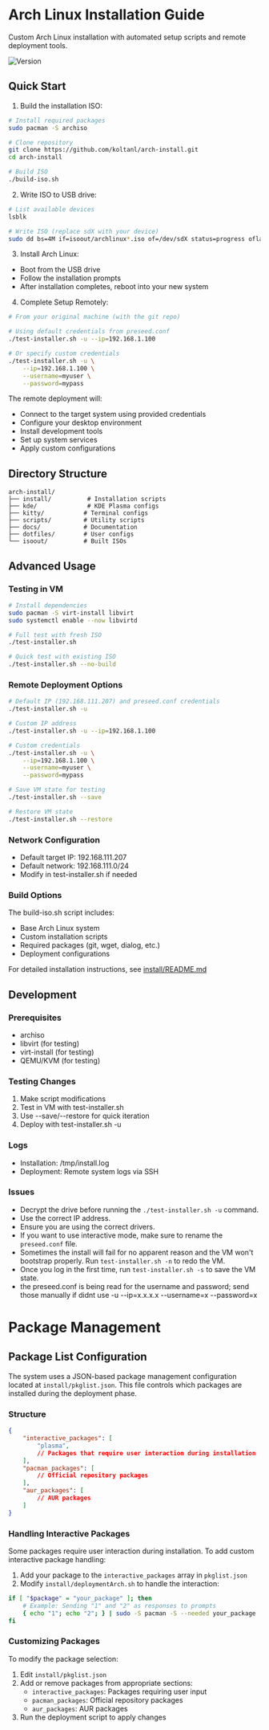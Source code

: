 # Arch Linux Installation Guide

Custom Arch Linux installation with automated setup scripts and remote deployment tools.

![Version](https://img.shields.io/badge/version-1.0.0-blue.svg)

## Quick Start

1. Build the installation ISO:
```bash
# Install required packages
sudo pacman -S archiso

# Clone repository
git clone https://github.com/koltanl/arch-install.git
cd arch-install

# Build ISO
./build-iso.sh
```

2. Write ISO to USB drive:
```bash
# List available devices
lsblk

# Write ISO (replace sdX with your device)
sudo dd bs=4M if=isoout/archlinux*.iso of=/dev/sdX status=progress oflag=sync
```

3. Install Arch Linux:
- Boot from the USB drive
- Follow the installation prompts
- After installation completes, reboot into your new system

4. Complete Setup Remotely:
```bash
# From your original machine (with the git repo)

# Using default credentials from preseed.conf
./test-installer.sh -u --ip=192.168.1.100

# Or specify custom credentials
./test-installer.sh -u \
    --ip=192.168.1.100 \
    --username=myuser \
    --password=mypass
```

The remote deployment will:
- Connect to the target system using provided credentials
- Configure your desktop environment
- Install development tools
- Set up system services
- Apply custom configurations

## Directory Structure
```
arch-install/
├── install/          # Installation scripts
├── kde/              # KDE Plasma configs
├── kitty/           # Terminal configs
├── scripts/         # Utility scripts
├── docs/            # Documentation
├── dotfiles/        # User configs
└── isoout/          # Built ISOs
```

## Advanced Usage

### Testing in VM
```bash
# Install dependencies
sudo pacman -S virt-install libvirt
sudo systemctl enable --now libvirtd

# Full test with fresh ISO
./test-installer.sh

# Quick test with existing ISO
./test-installer.sh --no-build
```

### Remote Deployment Options
```bash
# Default IP (192.168.111.207) and preseed.conf credentials
./test-installer.sh -u

# Custom IP address
./test-installer.sh -u --ip=192.168.1.100

# Custom credentials
./test-installer.sh -u \
    --ip=192.168.1.100 \
    --username=myuser \
    --password=mypass

# Save VM state for testing
./test-installer.sh --save

# Restore VM state
./test-installer.sh --restore
```

### Network Configuration
- Default target IP: 192.168.111.207
- Default network: 192.168.111.0/24
- Modify in test-installer.sh if needed

### Build Options
The build-iso.sh script includes:
- Base Arch Linux system
- Custom installation scripts
- Required packages (git, wget, dialog, etc.)
- Deployment configurations

For detailed installation instructions, see [install/README.md](install/README.md)

## Development

### Prerequisites
- archiso
- libvirt (for testing)
- virt-install (for testing)
- QEMU/KVM (for testing)


### Testing Changes
1. Make script modifications
2. Test in VM with test-installer.sh
3. Use --save/--restore for quick iteration
4. Deploy with test-installer.sh -u

### Logs
- Installation: /tmp/install.log
- Deployment: Remote system logs via SSH

### Issues

- Decrypt the drive before running the `./test-installer.sh -u` command.
- Use the correct IP address.
- Ensure you are using the correct drivers.
- If you want to use interactive mode, make sure to rename the `preseed.conf` file.
- Sometimes the install will fail for no apparent reason and the VM won't bootstrap properly. Run `test-installer.sh -n` to redo the VM.
- Once you log in the first time, run `test-installer.sh -s` to save the VM state.
- the preseed.conf is being read for the username and password; send those manually if didnt use -u --ip=x.x.x.x --username=x --password=x
# Package Management

## Package List Configuration
The system uses a JSON-based package management configuration located at `install/pkglist.json`. This file controls which packages are installed during the deployment phase.

### Structure
```json
{
    "interactive_packages": [
        "plasma",
        // Packages that require user interaction during installation
    ],
    "pacman_packages": [
        // Official repository packages
    ],
    "aur_packages": [
        // AUR packages
    ]
}
```

### Handling Interactive Packages
Some packages require user interaction during installation. To add custom interactive package handling:

1. Add your package to the `interactive_packages` array in `pkglist.json`
2. Modify `install/deploymentArch.sh` to handle the interaction:
```bash
if [ "$package" = "your_package" ]; then
    # Example: Sending "1" and "2" as responses to prompts
    { echo "1"; echo "2"; } | sudo -S pacman -S --needed your_package
fi
```

### Customizing Packages
To modify the package selection:
1. Edit `install/pkglist.json`
2. Add or remove packages from appropriate sections:
   - `interactive_packages`: Packages requiring user input
   - `pacman_packages`: Official repository packages
   - `aur_packages`: AUR packages
3. Run the deployment script to apply changes

